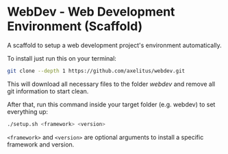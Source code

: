 # WebDev - Web Development Environment (Scaffold)

A scaffold to setup a web development project's environment automatically.

To install just run this on your terminal:

```bash
git clone --depth 1 https://github.com/axelitus/webdev.git
```

This will download all necessary files to the folder *webdev* and remove all git information to start clean.

After that, run this command inside your target folder (e.g. webdev) to set everything up:

```bash
./setup.sh <framework> <version>
```

`<framework>` and `<version>` are optional arguments to install a specific framework and version.